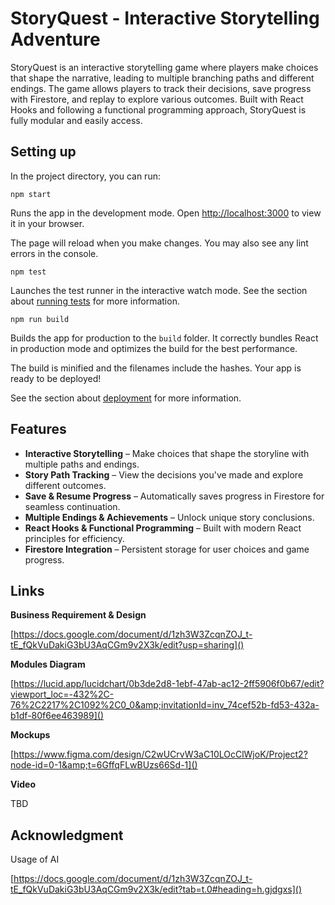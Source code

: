 # **StoryQuest - Interactive Storytelling Adventure**

StoryQuest is an interactive storytelling game where players make choices that shape the narrative, leading to multiple branching paths and different endings. The game allows players to track their decisions, save progress with Firestore, and replay to explore various outcomes. Built with React Hooks and following a functional programming approach, StoryQuest is fully modular and easily access.

## Setting up

In the project directory, you can run:

`npm start`

Runs the app in the development mode.
Open [http://localhost:3000](http://localhost:3000) to view it in your browser.

The page will reload when you make changes.
You may also see any lint errors in the console.

`npm test`

Launches the test runner in the interactive watch mode.
See the section about [running tests](https://facebook.github.io/create-react-app/docs/running-tests) for more information.

`npm run build`

Builds the app for production to the `build` folder.
It correctly bundles React in production mode and optimizes the build for the best performance.

The build is minified and the filenames include the hashes.
Your app is ready to be deployed!

See the section about [deployment](https://facebook.github.io/create-react-app/docs/deployment) for more information.

## Features

* **Interactive Storytelling** – Make choices that shape the storyline with multiple paths and endings.
* **Story Path Tracking** – View the decisions you've made and explore different outcomes.
* **Save & Resume Progress** – Automatically saves progress in Firestore for seamless continuation.
* **Multiple Endings & Achievements** – Unlock unique story conclusions.
* **React Hooks & Functional Programming** – Built with modern React principles for efficiency.
* **Firestore Integration** – Persistent storage for user choices and game progress.

## Links

**Business Requirement & Design**

[https://docs.google.com/document/d/1zh3W3ZcqnZOJ_t-tE_fQkVuDakiG3bU3AqCGm9v2X3k/edit?usp=sharing]()

**Modules Diagram**

[https://lucid.app/lucidchart/0b3de2d8-1ebf-47ab-ac12-2ff5906f0b67/edit?viewport_loc=-432%2C-76%2C2217%2C1092%2C0_0&amp;invitationId=inv_74cef52b-fd53-432a-b1df-80f6ee463989]()

**Mockups**

[https://www.figma.com/design/C2wUCrvW3aC10LOcClWjoK/Project2?node-id=0-1&amp;t=6GffqFLwBUzs66Sd-1]()

**Video**

TBD

## Acknowledgment

Usage of AI

[https://docs.google.com/document/d/1zh3W3ZcqnZOJ_t-tE_fQkVuDakiG3bU3AqCGm9v2X3k/edit?tab=t.0#heading=h.gjdgxs]()
